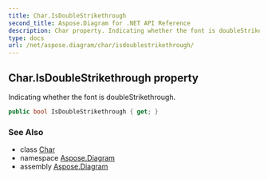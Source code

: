 ```yaml
---
title: Char.IsDoubleStrikethrough
second_title: Aspose.Diagram for .NET API Reference
description: Char property. Indicating whether the font is doubleStrikethrough
type: docs
url: /net/aspose.diagram/char/isdoublestrikethrough/
---
```

## Char.IsDoubleStrikethrough property

Indicating whether the font is doubleStrikethrough.

```csharp
public bool IsDoubleStrikethrough { get; }
```

### See Also

* class [Char](../)
* namespace [Aspose.Diagram](../../char/)
* assembly [Aspose.Diagram](../../../)


